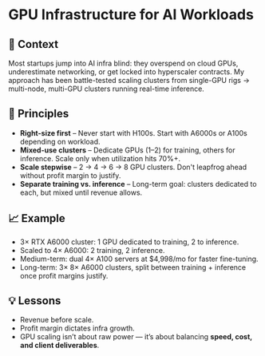 # GPU Infrastructure for AI Workloads

## 🏢 Context
Most startups jump into AI infra blind: they overspend on cloud GPUs, underestimate networking, or get locked into hyperscaler contracts. My approach has been battle-tested scaling clusters from single-GPU rigs → multi-node, multi-GPU clusters running real-time inference.

## 🔧 Principles
- **Right-size first** – Never start with H100s. Start with A6000s or A100s depending on workload.  
- **Mixed-use clusters** – Dedicate GPUs (1–2) for training, others for inference. Scale only when utilization hits 70%+.  
- **Scale stepwise** – 2 → 4 → 6 → 8 GPU clusters. Don't leapfrog ahead without profit margin to justify.  
- **Separate training vs. inference** – Long-term goal: clusters dedicated to each, but mixed until revenue allows.  

## 📈 Example
- 3× RTX A6000 cluster: 1 GPU dedicated to training, 2 to inference.  
- Scaled to 4× A6000: 2 training, 2 inference.  
- Medium-term: dual 4× A100 servers at $4,998/mo for faster fine-tuning.  
- Long-term: 3× 8× A6000 clusters, split between training + inference once profit margins justify.  

## 💡 Lessons
- Revenue before scale.  
- Profit margin dictates infra growth.  
- GPU scaling isn’t about raw power — it’s about balancing **speed, cost, and client deliverables**.  
